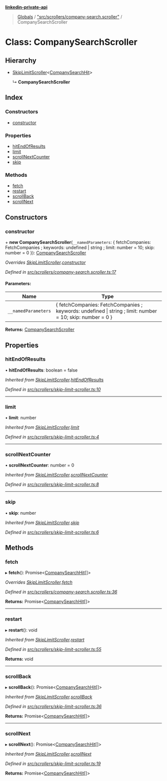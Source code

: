 **[linkedin-private-api](../README.md)**

> [Globals](../globals.md) / ["src/scrollers/company-search.scroller"](../modules/_src_scrollers_company_search_scroller_.md) / CompanySearchScroller

# Class: CompanySearchScroller

## Hierarchy

- [SkipLimitScroller](_src_scrollers_skip_limit_scroller_.skiplimitscroller.md)<[CompanySearchHit](../interfaces/_src_entities_company_search_hit_entity_.companysearchhit.md)\>

  ↳ **CompanySearchScroller**

## Index

### Constructors

- [constructor](_src_scrollers_company_search_scroller_.companysearchscroller.md#constructor)

### Properties

- [hitEndOfResults](_src_scrollers_company_search_scroller_.companysearchscroller.md#hitendofresults)
- [limit](_src_scrollers_company_search_scroller_.companysearchscroller.md#limit)
- [scrollNextCounter](_src_scrollers_company_search_scroller_.companysearchscroller.md#scrollnextcounter)
- [skip](_src_scrollers_company_search_scroller_.companysearchscroller.md#skip)

### Methods

- [fetch](_src_scrollers_company_search_scroller_.companysearchscroller.md#fetch)
- [restart](_src_scrollers_company_search_scroller_.companysearchscroller.md#restart)
- [scrollBack](_src_scrollers_company_search_scroller_.companysearchscroller.md#scrollback)
- [scrollNext](_src_scrollers_company_search_scroller_.companysearchscroller.md#scrollnext)

## Constructors

### constructor

\+ **new CompanySearchScroller**(`__namedParameters`: { fetchCompanies: FetchCompanies ; keywords: undefined \| string ; limit: number = 10; skip: number = 0 }): [CompanySearchScroller](_src_scrollers_company_search_scroller_.companysearchscroller.md)

_Overrides [SkipLimitScroller](_src_scrollers_skip_limit_scroller_.skiplimitscroller.md).[constructor](_src_scrollers_skip_limit_scroller_.skiplimitscroller.md#constructor)_

_Defined in [src/scrollers/company-search.scroller.ts:17](https://github.com/eilonmore/linkedin-private-api/blob/354b20a/src/scrollers/company-search.scroller.ts#L17)_

#### Parameters:

| Name                | Type                                                                                                      |
| ------------------- | --------------------------------------------------------------------------------------------------------- |
| `__namedParameters` | { fetchCompanies: FetchCompanies ; keywords: undefined \| string ; limit: number = 10; skip: number = 0 } |

**Returns:** [CompanySearchScroller](_src_scrollers_company_search_scroller_.companysearchscroller.md)

## Properties

### hitEndOfResults

• **hitEndOfResults**: boolean = false

_Inherited from [SkipLimitScroller](_src_scrollers_skip_limit_scroller_.skiplimitscroller.md).[hitEndOfResults](_src_scrollers_skip_limit_scroller_.skiplimitscroller.md#hitendofresults)_

_Defined in [src/scrollers/skip-limit-scroller.ts:10](https://github.com/eilonmore/linkedin-private-api/blob/354b20a/src/scrollers/skip-limit-scroller.ts#L10)_

---

### limit

• **limit**: number

_Inherited from [SkipLimitScroller](_src_scrollers_skip_limit_scroller_.skiplimitscroller.md).[limit](_src_scrollers_skip_limit_scroller_.skiplimitscroller.md#limit)_

_Defined in [src/scrollers/skip-limit-scroller.ts:4](https://github.com/eilonmore/linkedin-private-api/blob/354b20a/src/scrollers/skip-limit-scroller.ts#L4)_

---

### scrollNextCounter

• **scrollNextCounter**: number = 0

_Inherited from [SkipLimitScroller](_src_scrollers_skip_limit_scroller_.skiplimitscroller.md).[scrollNextCounter](_src_scrollers_skip_limit_scroller_.skiplimitscroller.md#scrollnextcounter)_

_Defined in [src/scrollers/skip-limit-scroller.ts:8](https://github.com/eilonmore/linkedin-private-api/blob/354b20a/src/scrollers/skip-limit-scroller.ts#L8)_

---

### skip

• **skip**: number

_Inherited from [SkipLimitScroller](_src_scrollers_skip_limit_scroller_.skiplimitscroller.md).[skip](_src_scrollers_skip_limit_scroller_.skiplimitscroller.md#skip)_

_Defined in [src/scrollers/skip-limit-scroller.ts:6](https://github.com/eilonmore/linkedin-private-api/blob/354b20a/src/scrollers/skip-limit-scroller.ts#L6)_

## Methods

### fetch

▸ **fetch**(): Promise<[CompanySearchHit](../interfaces/_src_entities_company_search_hit_entity_.companysearchhit.md)[]\>

_Overrides [SkipLimitScroller](_src_scrollers_skip_limit_scroller_.skiplimitscroller.md).[fetch](_src_scrollers_skip_limit_scroller_.skiplimitscroller.md#fetch)_

_Defined in [src/scrollers/company-search.scroller.ts:36](https://github.com/eilonmore/linkedin-private-api/blob/354b20a/src/scrollers/company-search.scroller.ts#L36)_

**Returns:** Promise<[CompanySearchHit](../interfaces/_src_entities_company_search_hit_entity_.companysearchhit.md)[]\>

---

### restart

▸ **restart**(): void

_Inherited from [SkipLimitScroller](_src_scrollers_skip_limit_scroller_.skiplimitscroller.md).[restart](_src_scrollers_skip_limit_scroller_.skiplimitscroller.md#restart)_

_Defined in [src/scrollers/skip-limit-scroller.ts:55](https://github.com/eilonmore/linkedin-private-api/blob/354b20a/src/scrollers/skip-limit-scroller.ts#L55)_

**Returns:** void

---

### scrollBack

▸ **scrollBack**(): Promise<[CompanySearchHit](../interfaces/_src_entities_company_search_hit_entity_.companysearchhit.md)[]\>

_Inherited from [SkipLimitScroller](_src_scrollers_skip_limit_scroller_.skiplimitscroller.md).[scrollBack](_src_scrollers_skip_limit_scroller_.skiplimitscroller.md#scrollback)_

_Defined in [src/scrollers/skip-limit-scroller.ts:36](https://github.com/eilonmore/linkedin-private-api/blob/354b20a/src/scrollers/skip-limit-scroller.ts#L36)_

**Returns:** Promise<[CompanySearchHit](../interfaces/_src_entities_company_search_hit_entity_.companysearchhit.md)[]\>

---

### scrollNext

▸ **scrollNext**(): Promise<[CompanySearchHit](../interfaces/_src_entities_company_search_hit_entity_.companysearchhit.md)[]\>

_Inherited from [SkipLimitScroller](_src_scrollers_skip_limit_scroller_.skiplimitscroller.md).[scrollNext](_src_scrollers_skip_limit_scroller_.skiplimitscroller.md#scrollnext)_

_Defined in [src/scrollers/skip-limit-scroller.ts:19](https://github.com/eilonmore/linkedin-private-api/blob/354b20a/src/scrollers/skip-limit-scroller.ts#L19)_

**Returns:** Promise<[CompanySearchHit](../interfaces/_src_entities_company_search_hit_entity_.companysearchhit.md)[]\>
